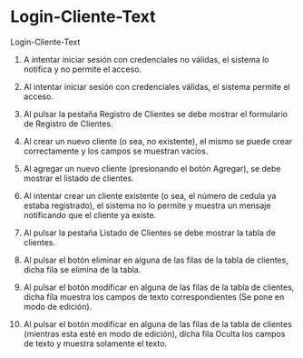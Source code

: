 # Login-Cliente-Text
Login-Cliente-Text

1.	A intentar iniciar sesión con credenciales no válidas, el sistema lo notifica y no permite el acceso.

2.	Al intentar iniciar sesión con credenciales válidas, el sistema permite el acceso.

3.	Al pulsar la pestaña Registro de Clientes se debe mostrar el formulario de Registro de Clientes.

4.	Al crear un nuevo cliente (o sea, no existente), el mismo se puede crear correctamente y los campos se muestran vacíos.

5.	Al agregar un nuevo cliente (presionando el botón Agregar), se debe mostrar el listado de clientes.

6.	Al intentar crear un cliente existente (o sea, el número de cedula ya estaba registrado), el sistema no lo permite y muestra un mensaje notificando que el cliente ya existe.

7.	Al pulsar la pestaña Listado de Clientes se debe mostrar la tabla de clientes.

8.	Al pulsar el botón eliminar en alguna de las filas de la tabla de clientes, dicha fila se elimina de la tabla.

9.	Al pulsar el botón modificar en alguna de las filas de la tabla de clientes, dicha fila muestra los campos de texto correspondientes (Se pone en modo de edición).

10.	Al pulsar el botón modificar en alguna de las filas de la tabla de clientes (mientras esta esté en modo de edición), dicha fila Oculta los campos de texto y muestra solamente el texto. 
